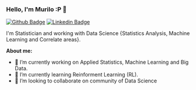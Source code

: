 ### Hello, I'm Murilo :P 👋

[![Github Badge](https://img.shields.io/badge/-Github-000?style=flat-square&logo=Github&logoColor=white&link=https://github.com/Razoli)](https://github.com/Razoli)
[![Linkedin Badge](https://img.shields.io/badge/-LinkedIn-blue?style=flat-square&logo=Linkedin&logoColor=white&link=https://https://www.linkedin.com/in/murilorazoli)](https://www.linkedin.com/in/murilorazoli/)

I'm Statistician and working with Data Science {Statistics Analysis, Machine Learning and Correlate areas}. 

**About me:**

- 🔭 I’m currently working on Applied Statistics, Machine Learning and Big Data.
- 🌱 I’m currently learning Reinforment Learning (RL).
- 👯 I’m looking to collaborate on community of Data Science
